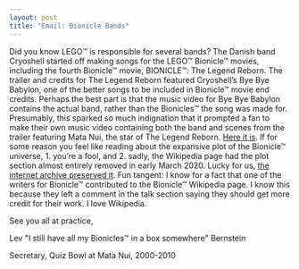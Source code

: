 ```yaml
---
layout: post
title: "Email: Bionicle Bands"
---
```


Did you know LEGO™ is responsible for several bands? The Danish band Cryoshell started off making songs for the LEGO™ Bionicle™ movies, including the fourth Bionicle™ movie, BIONICLE™: The Legend Reborn. The trailer and credits for The Legend Reborn featured Cryoshell’s Bye Bye Babylon, one of the better songs to be included in Bionicle™ movie end credits. Perhaps the best part is that the music video for Bye Bye Babylon contains the actual band, rather than the Bionicles™ the song was made for. Presumably, this sparked so much indignation that it prompted a fan to make their own music video containing both the band and scenes from the trailer featuring Mata Nui, the star of The Legend Reborn. [Here it is](https://www.youtube.com/watch?v=Abz73P1KQkI). If for some reason you feel like reading about the expansive plot of the Bionicle™ universe, 1. you’re a fool, and 2. sadly, the Wikipedia page had the plot section almost entirely removed in early March 2020. Lucky for us, [the internet archive preserved it](https://web.archive.org/web/20191201234600/https://en.wikipedia.org/wiki/Bionicle). Fun tangent: I know for a fact that one of the writers for Bionicle™ contributed to the Bionicle™ Wikipedia page. I know this because they left a comment in the talk section saying they should get more credit for their work. I love Wikipedia.

See you all at practice,

Lev "I still have all my Bionicles™ in a box somewhere" Bernstein

Secretary, Quiz Bowl at Mata Nui, 2000-2010
